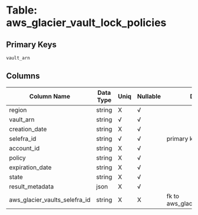 # Table: aws_glacier_vault_lock_policies

## Primary Keys 

```
vault_arn
```


## Columns 

|  Column Name   |  Data Type  | Uniq | Nullable | Description | 
|  ----  | ----  | ----  | ----  | ---- | 
| region | string | X | √ |  | 
| vault_arn | string | √ | √ |  | 
| creation_date | string | X | √ |  | 
| selefra_id | string | √ | √ | primary keys value md5 | 
| account_id | string | X | √ |  | 
| policy | string | X | √ |  | 
| expiration_date | string | X | √ |  | 
| state | string | X | √ |  | 
| result_metadata | json | X | √ |  | 
| aws_glacier_vaults_selefra_id | string | X | X | fk to aws_glacier_vaults.selefra_id | 


